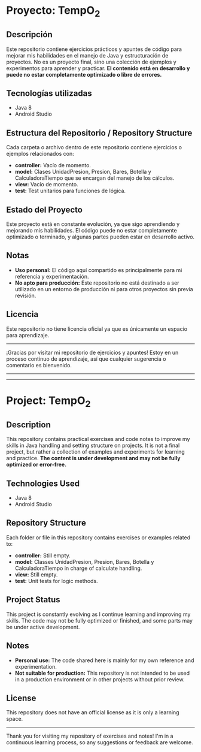 # Proyecto: TempO<sub>2</sub>
## Descripción
Este repositorio contiene ejercicios prácticos y apuntes de código para mejorar mis habilidades en el manejo de Java y estructuración de proyectos. No es un proyecto final, sino una colección de ejemplos y experimentos para aprender y practicar. **El contenido está en desarrollo y puede no estar completamente optimizado o libre de errores.**
## Tecnologías utilizadas
- Java 8
- Android Studio
## Estructura del Repositorio / Repository Structure
Cada carpeta o archivo dentro de este repositorio contiene ejercicios o ejemplos relacionados con:
-  **controller:** Vacío de momento.
-  **model:** Clases UnidadPresion, Presion, Bares, Botella y CalculadoraTiempo que se encargan del manejo de los cálculos.
-  **view:** Vacío de momento.
-  **test:** Test unitarios para funciones de lógica.
## Estado del Proyecto
Este proyecto está en constante evolución, ya que sigo aprendiendo y mejorando mis habilidades. El código puede no estar completamente optimizado o terminado, y algunas partes pueden estar en desarrollo activo.
## Notas
-  **Uso personal:** El código aquí compartido es principalmente para mi referencia y experimentación.
-  **No apto para producción:** Este repositorio no está destinado a ser utilizado en un entorno de producción ni para otros proyectos sin previa revisión.
## Licencia
Este repositorio no tiene licencia oficial ya que es únicamente un espacio para aprendizaje.

---
¡Gracias por visitar mi repositorio de ejercicios y apuntes! Estoy en un proceso continuo de aprendizaje, así que cualquier sugerencia o comentario es bienvenido.

---
---

# Project: TempO<sub>2</sub>
## Description
This repository contains practical exercises and code notes to improve my skills in Java handling and setting structure on projects. It is not a final project, but rather a collection of examples and experiments for learning and practice. **The content is under development and may not be fully optimized or error-free.**
## Technologies Used
- Java 8
- Android Studio
## Repository Structure
Each folder or file in this repository contains exercises or examples related to:
-  **controller:** Still empty.
-  **model:** Classes UnidadPresion, Presion, Bares, Botella y CalculadoraTiempo in charge of calculate handling.
-  **view:** Still empty.
-  **test:** Unit tests for logic methods.
## Project Status
This project is constantly evolving as I continue learning and improving my skills. The code may not be fully optimized or finished, and some parts may be under active development.
## Notes
-  **Personal use:** The code shared here is mainly for my own reference and experimentation.
-  **Not suitable for production:** This repository is not intended to be used in a production environment or in other projects without prior review.
## License
This repository does not have an official license as it is only a learning space.

---
Thank you for visiting my repository of exercises and notes! I'm in a continuous learning process, so any suggestions or feedback are welcome.
